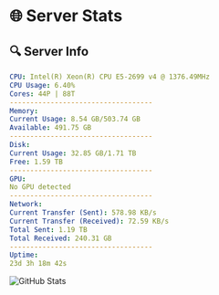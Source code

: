 # 🌐 Server Stats
## 🔍 Server Info
```yaml
CPU: Intel(R) Xeon(R) CPU E5-2699 v4 @ 1376.49MHz
CPU Usage: 6.40%
Cores: 44P | 88T
-----------------------------------
Memory:
Current Usage: 8.54 GB/503.74 GB
Available: 491.75 GB
-----------------------------------
Disk:
Current Usage: 32.85 GB/1.71 TB
Free: 1.59 TB
-----------------------------------
GPU:
No GPU detected
-----------------------------------
Network:
Current Transfer (Sent): 578.98 KB/s
Current Transfer (Received): 72.59 KB/s
Total Sent: 1.19 TB
Total Received: 240.31 GB
-----------------------------------
Uptime:
23d 3h 18m 42s
```
![GitHub Stats](https://img.shields.io/badge/Updated-2025-05-12_20:27:30-blue)